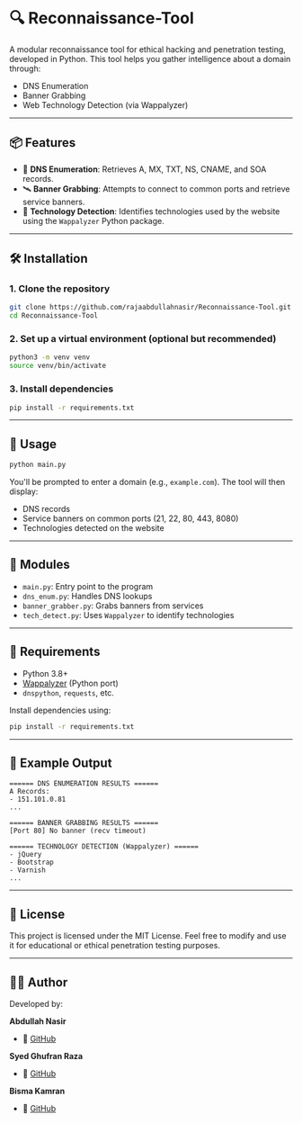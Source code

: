# 🔍 Reconnaissance-Tool

A modular reconnaissance tool for ethical hacking and penetration testing, developed in Python. This tool helps you gather intelligence about a domain through:

- DNS Enumeration
- Banner Grabbing
- Web Technology Detection (via Wappalyzer)

---

## 📦 Features

- 🔎 **DNS Enumeration**: Retrieves A, MX, TXT, NS, CNAME, and SOA records.
- 🛰️ **Banner Grabbing**: Attempts to connect to common ports and retrieve service banners.
- 🧠 **Technology Detection**: Identifies technologies used by the website using the `Wappalyzer` Python package.

---

## 🛠️ Installation

### 1. Clone the repository
```bash
git clone https://github.com/rajaabdullahnasir/Reconnaissance-Tool.git
cd Reconnaissance-Tool
```

### 2. Set up a virtual environment (optional but recommended)
```bash
python3 -m venv venv
source venv/bin/activate
```

### 3. Install dependencies
```bash
pip install -r requirements.txt
```

---

## 🚀 Usage

```bash
python main.py
```

You'll be prompted to enter a domain (e.g., `example.com`). The tool will then display:

- DNS records
- Service banners on common ports (21, 22, 80, 443, 8080)
- Technologies detected on the website

---

## 📂 Modules

- `main.py`: Entry point to the program
- `dns_enum.py`: Handles DNS lookups
- `banner_grabber.py`: Grabs banners from services
- `tech_detect.py`: Uses `Wappalyzer` to identify technologies

---

## 🧱 Requirements

- Python 3.8+
- [Wappalyzer](https://github.com/AliasIO/wappalyzer) (Python port)
- `dnspython`, `requests`, etc.

Install dependencies using:

```bash
pip install -r requirements.txt
```

---

## 📌 Example Output

```
====== DNS ENUMERATION RESULTS ======
A Records:
- 151.101.0.81
...

====== BANNER GRABBING RESULTS ======
[Port 80] No banner (recv timeout)

====== TECHNOLOGY DETECTION (Wappalyzer) ======
- jQuery
- Bootstrap
- Varnish
...
```

---

## 📜 License

This project is licensed under the MIT License. Feel free to modify and use it for educational or ethical penetration testing purposes.

---

## 🙋‍♂️ Author

Developed by:

 **Abdullah Nasir**
- 🔗 [GitHub](https://github.com/rajaabdullahnasir)

 **Syed Ghufran Raza**
- 🔗 [GitHub](https://github.com/SyedGhufranRaza)

 **Bisma Kamran**
- 🔗 [GitHub](https://github.com/Bismakamran)
